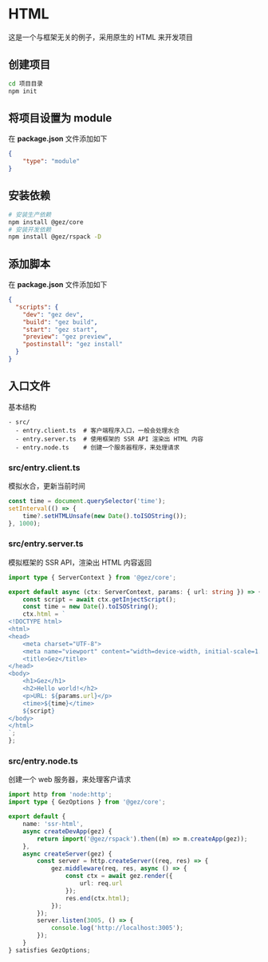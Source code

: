 # HTML
这是一个与框架无关的例子，采用原生的 HTML 来开发项目

## 创建项目
```bash
cd 项目目录
npm init
```
## 将项目设置为 module
在 **package.json** 文件添加如下
```json
{
    "type": "module"
}
```

## 安装依赖
```bash
# 安装生产依赖
npm install @gez/core
# 安装开发依赖
npm install @gez/rspack -D
```
## 添加脚本
在 **package.json** 文件添加如下
```json
{
  "scripts": {
    "dev": "gez dev",
    "build": "gez build",
    "start": "gez start",
    "preview": "gez preview",
    "postinstall": "gez install"
  }
}
```
## 入口文件
基本结构
```
- src/
  - entry.client.ts  # 客户端程序入口，一般会处理水合
  - entry.server.ts  # 使用框架的 SSR API 渲染出 HTML 内容
  - entry.node.ts    # 创建一个服务器程序，来处理请求
```
### src/entry.client.ts
模拟水合，更新当前时间
```ts
const time = document.querySelector('time');
setInterval(() => {
    time?.setHTMLUnsafe(new Date().toISOString());
}, 1000);
```
### src/entry.server.ts
模拟框架的 SSR API，渲染出 HTML 内容返回
```ts
import type { ServerContext } from '@gez/core';

export default async (ctx: ServerContext, params: { url: string }) => {
    const script = await ctx.getInjectScript();
    const time = new Date().toISOString();
    ctx.html = `
<!DOCTYPE html>
<html>
<head>
    <meta charset="UTF-8">
    <meta name="viewport" content="width=device-width, initial-scale=1.0">
    <title>Gez</title>
</head>
<body>
    <h1>Gez</h1>
    <h2>Hello world!</h2>
    <p>URL: ${params.url}</p>
    <time>${time}</time>
    ${script}
</body>
</html>
`;
};
```
### src/entry.node.ts
创建一个 web 服务器，来处理客户请求
```ts
import http from 'node:http';
import type { GezOptions } from '@gez/core';

export default {
    name: 'ssr-html',
    async createDevApp(gez) {
        return import('@gez/rspack').then((m) => m.createApp(gez));
    },
    async createServer(gez) {
        const server = http.createServer((req, res) => {
            gez.middleware(req, res, async () => {
                const ctx = await gez.render({
                    url: req.url
                });
                res.end(ctx.html);
            });
        });
        server.listen(3005, () => {
            console.log('http://localhost:3005');
        });
    }
} satisfies GezOptions;

```